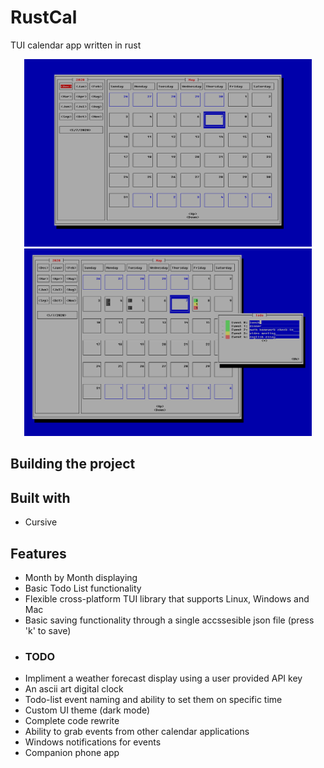 # RustCal

TUI calendar app written in rust
 
<p align="center">
  <img width="460" height="300" src="Capture3333.PNG">
  <img width="460" height="300" src="123.PNG">
</p>

## Building the project



## Built with
* Cursive


## Features
 - Month by Month displaying
 - Basic Todo List functionality
 - Flexible cross-platform TUI library that supports Linux, Windows and Mac
 - Basic saving functionality through a single accssesible json file (press 'k' to save)
 - ### TODO
  - Impliment a weather forecast display using a user provided API key
  - An ascii art digital clock 
  - Todo-list event naming and ability to set them on specific time
  - Custom UI theme (dark mode)
  - Complete code rewrite
  - Ability to grab events from other calendar applications
  - Windows notifications for events
  - Companion phone app

